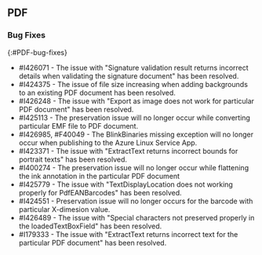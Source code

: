## PDF

### Bug Fixes 
{:#PDF-bug-fixes}

* \#I426071 -   The issue with "Signature validation result returns incorrect details when validating the signature document" has been resolved.  
* \#I424375 -    The issue of file size increasing when adding backgrounds to an existing PDF document has been resolved. 
* \#I426248 -    The issue with "Export as image does not work for particular PDF document" has been resolved. 
* \#I425113 -    The preservation issue will no longer occur while converting particular EMF file to PDF document. 
* \#I426985, \#F40049 - The BlinkBinaries missing exception will no longer occur when publishing to the Azure Linux Service App. 
* \#I423371 -   The issue with "ExtractText returns incorrect bounds for portrait texts" has been resolved. 
* \#I400274 -   The preservation issue will no longer occur while flattening the ink annotation in the particular PDF document 
* \#I425779 -   The issue with "TextDisplayLocation does not working properly for PdfEANBarcodes" has been resolved.
* \#I424551 -   Preservation issue will no longer occurs for the barcode with particular X-dimesion value. 
* \#I426489 -   The issue with "Special characters not preserved properly in the loadedTextBoxField" has been resolved. 
* \#I179333 -   The issue with "ExtractText returns incorrect text for the particular PDF document" has been resolved.  


